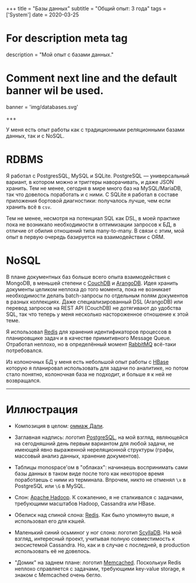 +++
title = "Базы данных"
subtitle = "Общий опыт: 3 года"
tags = ['System']
date = 2020-03-25

# For description meta tag
description = "Мой опыт с базами данных."

# Comment next line and the default banner wil be used.
banner = 'img/databases.svg'

+++

У меня есть опыт работы как с традиционными реляционными базами данных, так и с NoSQL. 

# RDBMS

Я работал с PostgresSQL, MySQL и SQLite. PostgreSQL — универсальный вариант, в котором можно и триггеры наворачивать, и даже JSON хранить. Тем не менее, сегодня в мире много баз на MySQL/MariaDB, так что довелось поработать и с ними. С SQLite я работал в составе приложения бортовой диагностики: получалось лучше, чем если хранить всё в `csv`.

Тем не менее, несмотря на потенциал SQL как DSL, в моей практике пока не возникало необходимости в оптимизации запросов к БД, в отличие от обилия отношений типа many-to-many. В связи с этим, мой опыт в первую очередь базируется на взаимодействии с ORM.

# NoSQL

В плане документных баз больше всего опыта взаимодействия с MongoDB, в меньшей степени с [CouchDB](https://couchdb.apache.org/) и [ArangoDB](https://www.arangodb.com/). Идея хранить документы целиком неплоха до того момента, пока не возникает необходимости делать batch-запросы по отдельным полям документов в разных коллекциях. Даже специализированный DSL (ArangoDB) или перевод запросов на REST API (CouchDB) не дотягивают до удобства SQL, так что теперь у меня несколько настороженное отношение к этой теме.

Я использовал [Redis](https://redis.io/) для хранения идентификаторов процессов в планировщике задач и в качестве примитивного Message Queue. Отработал неплохо, но в определённый момент [RabbitMQ](https://www.rabbitmq.com/) всё-таки потребовался.

Из колоночных БД у меня есть небольшой опыт работы с [HBase](https://hbase.apache.org/) которую я планировал использовать для задачи по аналитике, но потом стало понятно, колоночная база не подходит, и больше я к ней не возвращался.

___
# Иллюстрация

- Композиция в целом: [оммаж Дали](https://en.wikipedia.org/wiki/The_Elephants).

- Заглавная надпись: логотип [PostgreSQL](https://www.postgresql.org/), на мой взгляд, являющейся на сегодняшний день первым вариантом для любой задачи, не имеющей явно выраженной нереляционной структуры (графы, массовый анализ данных, хранение документов).

- Таблицы monospace'ом в "облаках": начинаешь воспринимать сами базы данных в таком виде после того как некоторое время поработаешь с ними из терминала. Впрочем, никто не отменял `\x` в PostgreSQL или `\G` в MySQL.

- Слон: [Apache Hadoop](https://hadoop.apache.org/). К сожалению, я не сталкивался с задачами, требующими масштабов Hadoop, Cassandra или HBase.

- Обелиск над спиной слона: [Redis](https://redis.io/). Как было упомянуто выше, я использовал его для кэшей.

- Маленький синий осьминог у ног слона: логотип [ScyllaDB](https://www.scylladb.com/). На мой взгляд, интересный проект, учитывая полную совместимость к экосистемой Cassandra. Но, как и в случае с последней, в production использовать её не довелось.

- "Домик" на заднем плане: логотип [Memcached](https://memcached.org/). Посколькуи Redis неплохо справляется с задачами, требующими key-value storage, я знаком с Memcached очень бегло.
